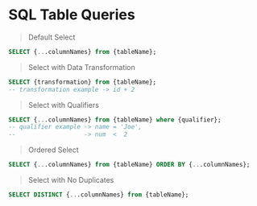 # SQL Table Queries

> Default Select
```sql
SELECT {...columnNames} from {tableName};
```

> Select with Data Transformation
```sql
SELECT {transformation} from {tableName};
-- transformation example -> id + 2
```

> Select with Qualifiers
```sql
SELECT {...columnNames} from {tableName} where {qualifier};
-- qualifier example -> name = 'Joe',
--                   -> num  <  2
```

> Ordered Select
```sql
SELECT {...columnNames} from {tableName} ORDER BY {...columnNames};
```

> Select with No Duplicates
```sql
SELECT DISTINCT {...columnNames} from {tableName};
```